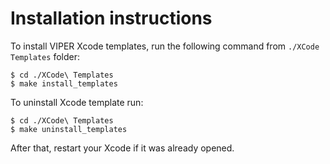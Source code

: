 # Installation instructions

To install VIPER Xcode templates, run the following command from `./XCode Templates` folder:
```
$ cd ./XCode\ Templates
$ make install_templates
```

To uninstall Xcode template run:
```
$ cd ./XCode\ Templates
$ make uninstall_templates
```

After that, restart your Xcode if it was already opened.